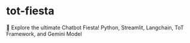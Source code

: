 # tot-fiesta
🤖 Explore the ultimate Chatbot Fiesta! Python, Streamlit, Langchain, ToT Framework, and Gemini Model
